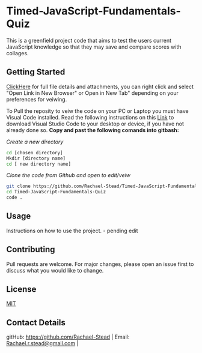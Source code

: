 # Timed-JavaScript-Fundamentals-Quiz
This is a greenfield project code that aims to test the users current JavaScript knowledge so that they may save and compare scores with collages. 
## Getting Started
[ClickHere](...) for full file details and attachments, you can right click and select "Open Link in New Browser" or Open in New Tab" depending on your preferences for veiwing.

To Pull the reposity to veiw the code on your PC or Laptop you must have Visual Code installed. Read the following instructions on this [Link](https://code.visualstudio.com/download) to download Visual Studio Code to your desktop or device, if you have not already done so.
**Copy and past the following comands into gitbash:**

*Create a new directory*
```bash
cd [chosen directory]
Mkdir [directory name]
cd [ new directory name]
```
*Clone the code from Github and open to edit/veiw*
```bash
git clone https://github.com/Rachael-Stead/Timed-JavaScript-Fundamentals-Quiz.git
cd Timed-JavaScript-Fundamentals-Quiz
code .
```

## Usage
Instructions on how to use the project. - pending edit

## Contributing

Pull requests are welcome. For major changes, please open an issue first
to discuss what you would like to change.

## License

[MIT](https://choosealicense.com/licenses/mit/)

## Contact Details
gitHub: https://github.com/Rachael-Stead | Email: Rachael.r.stead@gmail.com | 
